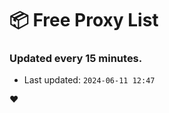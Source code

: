 # :package: Free Proxy List
### Updated every 15 minutes.

- Last updated: `2024-06-11 12:47`

:heart:
